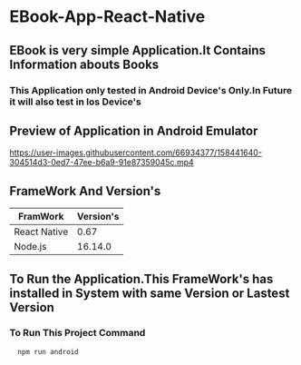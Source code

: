 # EBook-App-React-Native

## EBook is very simple Application.It Contains Information abouts Books

### This Application only tested in Android Device's Only.In Future it will also test in Ios Device's

## Preview of Application in Android Emulator

https://user-images.githubusercontent.com/66934377/158441640-304514d3-0ed7-47ee-b6a9-91e87359045c.mp4

## FrameWork And Version's

| FramWork  | Version's |
| ------------- | ------------- |
| React Native  | 0.67  |
| Node.js  | 16.14.0  |

## To Run the Application.This FrameWork's has installed in System with same Version or Lastest Version

### To Run This Project Command

```bash
  npm run android
```
